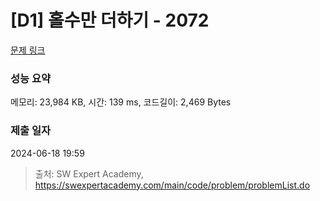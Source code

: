 # [D1] 홀수만 더하기 - 2072 

[문제 링크](https://swexpertacademy.com/main/code/problem/problemDetail.do?contestProbId=AV5QSEhaA5sDFAUq) 

### 성능 요약

메모리: 23,984 KB, 시간: 139 ms, 코드길이: 2,469 Bytes

### 제출 일자

2024-06-18 19:59



> 출처: SW Expert Academy, https://swexpertacademy.com/main/code/problem/problemList.do